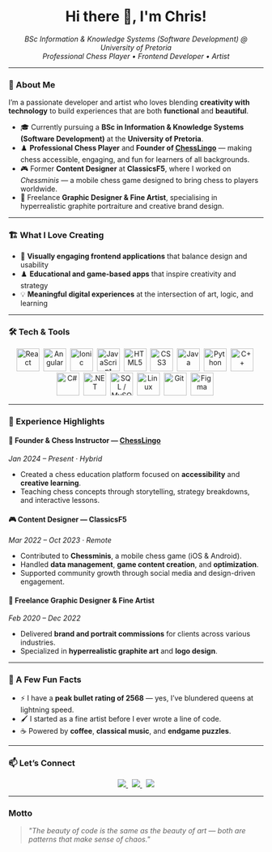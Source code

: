 <h1 align="center">Hi there 👋, I'm Chris!</h1>

<p align="center">
  <em>BSc Information & Knowledge Systems (Software Development) @ University of Pretoria</em><br>
  <em>Professional Chess Player • Frontend Developer • Artist</em>
</p>

---

### 🧠 About Me

I’m a passionate developer and artist who loves blending **creativity with technology** to build experiences that are both **functional** and **beautiful**.  

- 🎓 Currently pursuing a **BSc in Information & Knowledge Systems (Software Development)** at the **University of Pretoria**.  
- ♟️ **Professional Chess Player** and **Founder of [ChessLingo](https://www.chesslingo.co.za/)** — making chess accessible, engaging, and fun for learners of all backgrounds.  
- 🎮 Former **Content Designer** at **ClassicsF5**, where I worked on *Chessminis* — a mobile chess game designed to bring chess to players worldwide.  
- 🎨 Freelance **Graphic Designer & Fine Artist**, specialising in hyperrealistic graphite portraiture and creative brand design.  

---

### 🏗️ What I Love Creating

- 🎨 **Visually engaging frontend applications** that balance design and usability  
- ♟️ **Educational and game-based apps** that inspire creativity and strategy  
- 💡 **Meaningful digital experiences** at the intersection of art, logic, and learning  

---

### 🛠️ Tech & Tools

<p align="center">
  <img src="https://cdn.jsdelivr.net/gh/devicons/devicon/icons/react/react-original.svg" width="45" title="React" />&nbsp;
  <img src="https://cdn.jsdelivr.net/gh/devicons/devicon/icons/angularjs/angularjs-original.svg" width="45" title="Angular" />&nbsp;
  <img src="https://cdn.jsdelivr.net/gh/devicons/devicon/icons/ionic/ionic-original.svg" width="45" title="Ionic" />&nbsp;
  <img src="https://cdn.jsdelivr.net/gh/devicons/devicon/icons/javascript/javascript-original.svg" width="45" title="JavaScript" />&nbsp;
  <img src="https://cdn.jsdelivr.net/gh/devicons/devicon/icons/html5/html5-original.svg" width="45" title="HTML5" />&nbsp;
  <img src="https://cdn.jsdelivr.net/gh/devicons/devicon/icons/css3/css3-original.svg" width="45" title="CSS3" />&nbsp;
  <img src="https://cdn.jsdelivr.net/gh/devicons/devicon/icons/java/java-original.svg" width="45" title="Java" />&nbsp;
  <img src="https://cdn.jsdelivr.net/gh/devicons/devicon/icons/python/python-original.svg" width="45" title="Python" />&nbsp;
  <img src="https://cdn.jsdelivr.net/gh/devicons/devicon/icons/cplusplus/cplusplus-original.svg" width="45" title="C++" />&nbsp;
  <img src="https://cdn.jsdelivr.net/gh/devicons/devicon/icons/csharp/csharp-original.svg" width="45" title="C#" />&nbsp;
  <img src="https://cdn.jsdelivr.net/gh/devicons/devicon/icons/dotnetcore/dotnetcore-original.svg" width="45" title=".NET" />&nbsp;
  <img src="https://cdn.jsdelivr.net/gh/devicons/devicon/icons/mysql/mysql-original.svg" width="45" title="SQL / MySQL" />&nbsp;
  <img src="https://cdn.jsdelivr.net/gh/devicons/devicon/icons/linux/linux-original.svg" width="45" title="Linux" />&nbsp;
  <img src="https://cdn.jsdelivr.net/gh/devicons/devicon/icons/git/git-original.svg" width="45" title="Git" />&nbsp;
  <img src="https://cdn.jsdelivr.net/gh/devicons/devicon/icons/figma/figma-original.svg" width="45" title="Figma" />&nbsp;
</p>

---

### 💼 Experience Highlights

#### 🏫 **Founder & Chess Instructor — [ChessLingo](#)**
*Jan 2024 – Present · Hybrid*  
- Created a chess education platform focused on **accessibility** and **creative learning**.  
- Teaching chess concepts through storytelling, strategy breakdowns, and interactive lessons.  

#### 🎮 **Content Designer — ClassicsF5**
*Mar 2022 – Oct 2023 · Remote*  
- Contributed to **Chessminis**, a mobile chess game (iOS & Android).  
- Handled **data management**, **game content creation**, and **optimization**.  
- Supported community growth through social media and design-driven engagement.  

#### 🎨 **Freelance Graphic Designer & Fine Artist**
*Feb 2020 – Dec 2022*  
- Delivered **brand and portrait commissions** for clients across various industries.  
- Specialized in **hyperrealistic graphite art** and **logo design**.  

---

### 🧩 A Few Fun Facts

- ⚡ I have a **peak bullet rating of 2568** — yes, I’ve blundered queens at lightning speed.  
- 🖌️ I started as a fine artist before I ever wrote a line of code.  
- ☕ Powered by **coffee**, **classical music**, and **endgame puzzles**.  

---

### 📫 Let’s Connect

<p align="center">
  <a href="mailto:christopher.yoko.za@gmail.com">
    <img src="https://img.shields.io/badge/Email-Contact%20Me-blue?style=for-the-badge&logo=gmail" />
  </a>
  &nbsp;
  <a href="https://www.linkedin.com/in/chris-yoko-73a79a257/" target="_blank">
    <img src="https://img.shields.io/badge/LinkedIn-Chris%20Yoko-blue?style=for-the-badge&logo=linkedin" />
  </a>
  &nbsp;
  <a href="https://lichess.org/@/YOUR-LICHESS-HANDLE" target="_blank">
    <img src="https://img.shields.io/badge/Lichess-Profile-black?style=for-the-badge&logo=lichess" />
  </a>
</p>

---

###  Motto

> *"The beauty of code is the same as the beauty of art — both are patterns that make sense of chaos."*



